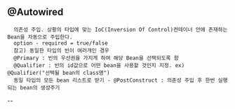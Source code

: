 @Autowired
--
      의존성 주입. 상황의 타입에 맞는 IoC(Inversion Of Control)컨테이너 안에 존재하는 Bean을 자동으로 주입한다.
      option - required = true/false
      참고) 동일한 타입의 빈이 여러개인 경우
      @Primary : 빈의 우선권을 가지게 하여 해당 Bean을 선택되도록 함
      @Qualifier : 빈의 id값으로 어떤 bean을 사용할 것인지 지정. ex) @Qualifier("선택될 bean의 class명")
      동일 타입의 모든 bean 리스트로 받기 - @PostConstruct : 의존성 주입 후 한번 실행 되는 bean의 생성주기
--
